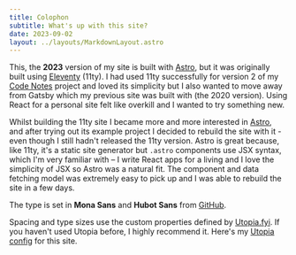 ```yaml
---
title: Colophon
subtitle: What's up with this site?
date: 2023-09-02
layout: ../layouts/MarkdownLayout.astro
---
```


This, the **2023** version of my site is built with [Astro](https://astro.build), but it was originally built using [Eleventy](https://www.11ty.dev/) (11ty). I had used 11ty successfully for version 2 of my [Code Notes](https://notes.zander.wtf) project and loved its simplicity but I also wanted to move away from Gatsby which my previous site was built with (the 2020 version). Using React for a personal site felt like overkill and I wanted to try something new.

Whilst building the 11ty site I became more and more interested in [Astro](https://astro.build), and after trying out its example project I decided to rebuild the site with it - even though I still hadn't released the 11ty version. Astro is great because, like 11ty, it's a static site generator but `.astro` components use JSX syntax, which I'm very familiar with – I write React apps for a living and I love the simplicity of JSX so Astro was a natural fit. The component and data fetching model was extremely easy to pick up and I was able to rebuild the site in a few days.

The type is set in **Mona Sans** and **Hubot Sans** from [GitHub](https://github.com/mona-sans).

Spacing and type sizes use the custom properties defined by [Utopia.fyi](https://utopia.fyi). If you haven't used Utopia before, I highly recommend it. Here's my [Utopia config](https://github.com/mrmartineau/zander.wtf/blob/main/src/styles/global/utopia.css) for this site.

